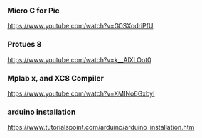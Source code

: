 ### Micro C for Pic
https://www.youtube.com/watch?v=G0SXodriPfU

### Protues 8
https://www.youtube.com/watch?v=k__AlXLOot0

### Mplab x, and XC8 Compiler
https://www.youtube.com/watch?v=XMINo6GxbyI

### arduino installation 
https://www.tutorialspoint.com/arduino/arduino_installation.htm
